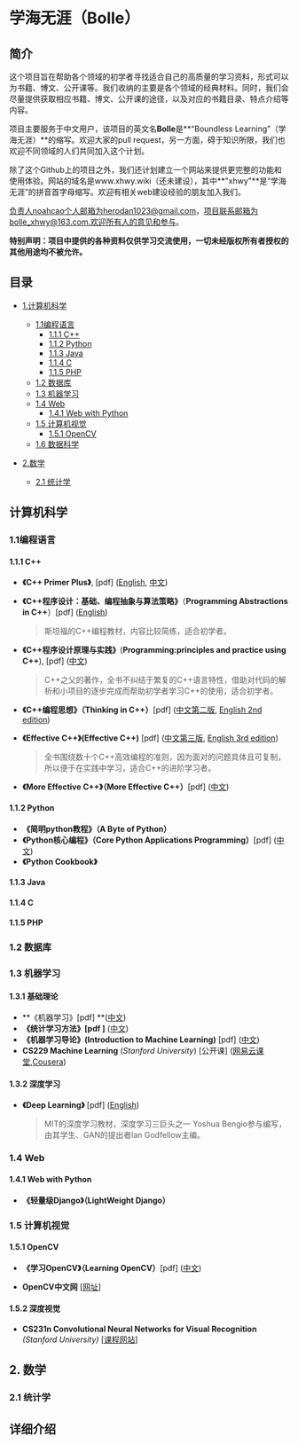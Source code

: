 # 学海无涯（Bolle）

## 简介

这个项目旨在帮助各个领域的初学者寻找适合自己的高质量的学习资料，形式可以为书籍、博文、公开课等。我们收纳的主要是各个领域的经典材料。同时，我们会尽量提供获取相应书籍、博文、公开课的途径，以及对应的书籍目录、特点介绍等内容。

项目主要服务于中文用户，该项目的英文名**Bolle**是**“Boundless Learning”（学海无涯）**的缩写。欢迎大家的pull request，另一方面，碍于知识所限，我们也欢迎不同领域的人们共同加入这个计划。

除了这个Github上的项目之外，我们还计划建立一个网站来提供更完整的功能和使用体验。网站的域名是www.xhwy.wiki（还未建设），其中**"xhwy"**是“学海无涯”的拼音首字母缩写。欢迎有相关web建设经验的朋友加入我们。

负责人noahcao个人邮箱为herodan1023@gmail.com，项目联系邮箱为bolle_xhwy@163.com.欢迎所有人的意见和参与。

**特别声明：项目中提供的各种资料仅供学习交流使用，一切未经版权所有者授权的其他用途均不被允许。**

## 目录

* [1.计算机科学](#cs)
  * [1.1编程语言](#pl)
    * [1.1.1 C++](#cpp)
    * [1.1.2 Python](#py)
    * [1.1.3 Java](#java)
    * [1.1.4 C](#c)
    * [1.1.5 PHP](#php)
  * [1.2 数据库](#database)
  * [1.3 机器学习](#ml)
  * [1.4 Web](#web)
    * [1.4.1 Web with Python](#pyweb)
  * [1.5 计算机视觉](#cv)
    * [1.5.1 OpenCV](#opencv)
  * [1.6 数据科学](#datascience)
* [2.数学](#math)


  * [2.1 统计学](#statics)


<h2 id="cs">计算机科学</h2>

<h3 id="pl">1.1编程语言</h3>

<h4 id="cpp">1.1.1 C++</h4>

* **《C++ Primer Plus》**, [pdf] ([English](http://pan.baidu.com/s/1kUY8tPP), [中文](http://pan.baidu.com/s/1o7LBbqq))

* **《C++程序设计：基础、编程抽象与算法策略》**（**Programming Abstractions in C++**）[pdf] ([English](http://pan.baidu.com/s/1nv8wgkD))

  > 斯坦福的C++编程教材，内容比较简练，适合初学者。

* **《C++程序设计原理与实践》**(**Programming:principles and practice using C++**), [pdf] ([中文](http://pan.baidu.com/s/1dFEcenn))

  > C++之父的著作，全书不纠结于繁复的C++语言特性，借助对代码的解析和小项目的逐步完成而帮助初学者学习C++的使用，适合初学者。

* **《C++编程思想》（Thinking in C++）**[pdf] ([中文第二版](http://pan.baidu.com/s/1milx7TI), [English 2nd edition](http://pan.baidu.com/s/1o8fTPFW))

* **《Effective C++》(Effective C++)** [pdf]  ([中文第三版](http://pan.baidu.com/s/1nvr1g4D), [English 3rd edition](http://pan.baidu.com/s/1bpw5lfx))

  > 全书围绕数十个C++高效编程的准则，因为面对的问题具体且可复制，所以便于在实践中学习，适合C++的进阶学习者。

* **《More Effective C++》（More Effective C++）**[pdf] ([中文](http://pan.baidu.com/s/1hrFHFwS))

<h4 id="py">1.1.2 Python</h4>

- **《简明python教程》（A Byte of Python）**
- **《Python核心编程》（Core Python Applications Programming）**[pdf] ([中文](http://pan.baidu.com/s/1hrRSQsk))
- **《Python Cookbook》**

<h4 id="java">1.1.3 Java</h4>

<h4 id="c">1.1.4 C</h4>

<h4 id="php">1.1.5 PHP</h4>

<h3 id="database">1.2 数据库</h3>

<h3 id="ml">1.3 机器学习</h3>

<h4 id="1.3.1">1.3.1 基础理论</h4>

* **《机器学习》[pdf] **([中文](http://pan.baidu.com/s/1gfOhwQJ))
* **《统计学习方法》[pdf ]** ([中文](http://pan.baidu.com/s/1dEJl7Vz))
* **《机器学习导论》(Introduction to Machine Learning)** [pdf] ([中文](http://pan.baidu.com/s/1hrAXTbu))
* **CS229 Machine Learning** (*Stanford University*) [公开课] ([网易云课堂](http://open.163.com/special/opencourse/machinelearning.html),[Cousera](https://www.coursera.org/learn/machine-learning))

<h4 id="dl">1.3.2 深度学习</h4>

* **《Deep Learning》** [pdf] ([English](http://pan.baidu.com/s/1cjGcJ8))

  > MIT的深度学习教材，深度学习三巨头之一 Yoshua Bengio参与编写，由其学生、GAN的提出者Ian Godfellow主编。

<h3 id="web">1.4 Web</h3>

<h4 id="pyweb">1.4.1 Web with Python</h4>

* **《轻量级Django》（LightWeight Django）**

<h3 id="cv">1.5 计算机视觉</h3>

<h4 id="opencv">1.5.1 OpenCV</h4>

* **《学习OpenCV》（Learning OpenCV）**[pdf] ([中文](http://pan.baidu.com/s/1nvgBLAp))

- **OpenCV中文网**  [[网址](http://wiki.opencv.org.cn/index.php/%E9%A6%96%E9%A1%B5)] 

<h4 id="deepvision">1.5.2 深度视觉</h4>

* **CS231n Convolutional Neural Networks for Visual Recognition** *(Stanford University)* [[课程网站](http://cs231n.stanford.edu/)]



<h2 id="math">2. 数学</h2>

<h3 id="statics">2.1 统计学</h3>



## 详细介绍

